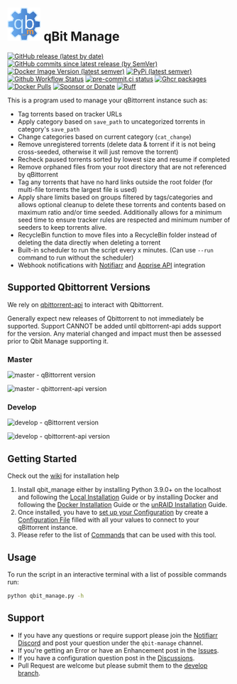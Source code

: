 # <img src="icons/qbm_logo.png" width="75"> qBit Manage

[![GitHub release (latest by date)](https://img.shields.io/github/v/release/StuffAnThings/qbit_manage?style=plastic)](https://github.com/StuffAnThings/qbit_manage/releases)
[![GitHub commits since latest release (by SemVer)](https://img.shields.io/github/commits-since/StuffAnThings/qbit_manage/latest/develop?label=Commits%20in%20Develop&style=plastic)](https://github.com/StuffAnThings/qbit_manage/tree/develop)
[![Docker Image Version (latest semver)](https://img.shields.io/docker/v/bobokun/qbit_manage?label=docker&sort=semver&style=plastic)](https://hub.docker.com/r/bobokun/qbit_manage)
[![PyPi (latest semver)](https://img.shields.io/pypi/v/qbit-manage?label=PyPI&sort=semver&style=plastic)](https://pypi.org/project/qbit-manage)
[![Github Workflow Status](https://img.shields.io/github/actions/workflow/status/StuffAnThings/qbit_manage/version.yml?style=plastic)](https://github.com/StuffAnThings/qbit_manage/actions/workflows/version.yml)
[![pre-commit.ci status](https://results.pre-commit.ci/badge/github/StuffAnThings/qbit_manage/master.svg)](https://results.pre-commit.ci/latest/github/StuffAnThings/qbit_manage/master)
[![Ghcr packages](https://img.shields.io/badge/ghcr.io-packages?style=plastic&label=packages)](https://ghcr.io/StuffAnThings/qbit_manage)
[![Docker Pulls](https://img.shields.io/docker/pulls/bobokun/qbit_manage?style=plastic)](https://hub.docker.com/r/bobokun/qbit_manage)
[![Sponsor or Donate](https://img.shields.io/badge/-Sponsor_or_Donate-blueviolet?style=plastic)](https://github.com/sponsors/bobokun)
[![Ruff](https://img.shields.io/endpoint?url=https://raw.githubusercontent.com/astral-sh/ruff/main/assets/badge/v2.json)](https://github.com/astral-sh/ruff)

This is a program used to manage your qBittorrent instance such as:

* Tag torrents based on tracker URLs
* Apply category based on `save_path` to uncategorized torrents in category's `save_path`
* Change categories based on current category (`cat_change`)
* Remove unregistered torrents (delete data & torrent if it is not being cross-seeded, otherwise it will just remove the torrent)
* Recheck paused torrents sorted by lowest size and resume if completed
* Remove orphaned files from your root directory that are not referenced by qBittorrent
* Tag any torrents that have no hard links outside the root folder (for multi-file torrents the largest file is used)
* Apply share limits based on groups filtered by tags/categories and allows optional cleanup to delete these torrents and contents based on maximum ratio and/or time seeded. Additionally allows for a minimum seed time to ensure tracker rules are respected and minimum number of seeders to keep torrents alive.
* RecycleBin function to move files into a RecycleBin folder instead of deleting the data directly when deleting a torrent
* Built-in scheduler to run the script every x minutes. (Can use `--run` command to run without the scheduler)
* Webhook notifications with [Notifiarr](https://notifiarr.com/) and [Apprise API](https://github.com/caronc/apprise-api) integration

## Supported Qbittorrent Versions

We rely on [qbittorrent-api](https://pypi.org/project/qbittorrent-api/) to interact with Qbittorrent.

Generally expect new releases of Qbittorrent to not immediately be supported. Support CANNOT be added until qbittorrent-api adds support for the version. Any material changed and impact must then be assessed prior to Qbit Manage supporting it.

### Master

![master - qBittorrent version](https://img.shields.io/badge/dynamic/json?label=master%20-%20qBittorrent&query=master.qbit&url=https%3A%2F%2Fraw.githubusercontent.com%2FStuffAnThings%2Fqbit_manage%2Fdevelop%2FSUPPORTED_VERSIONS.json&color=brightgreen)

![master - qbittorrent-api version](https://img.shields.io/badge/dynamic/json?label=master%20-%20qbittorrent-api&query=master.qbitapi&url=https%3A%2F%2Fraw.githubusercontent.com%2FStuffAnThings%2Fqbit_manage%2Fdevelop%2FSUPPORTED_VERSIONS.json&color=blue)

### Develop

![develop - qBittorrent version](https://img.shields.io/badge/dynamic/json?label=develop%20-%20qBittorrent&query=develop.qbit&url=https%3A%2F%2Fraw.githubusercontent.com%2FStuffAnThings%2Fqbit_manage%2Fdevelop%2FSUPPORTED_VERSIONS.json&color=brightgreen)

![develop - qbittorrent-api version](https://img.shields.io/badge/dynamic/json?label=develop%20-%20qbittorrent-api&query=develop.qbitapi&url=https%3A%2F%2Fraw.githubusercontent.com%2FStuffAnThings%2Fqbit_manage%2Fdevelop%2FSUPPORTED_VERSIONS.json&color=blue)

## Getting Started

Check out the [wiki](https://github.com/StuffAnThings/qbit_manage/wiki) for installation help

1. Install qbit_manage either by installing Python 3.9.0+ on the localhost and following the [Local Installation](https://github.com/StuffAnThings/qbit_manage/wiki/Local-Installations) Guide or by installing Docker and following the [Docker Installation](https://github.com/StuffAnThings/qbit_manage/wiki/Docker-Installation) Guide or the [unRAID Installation](https://github.com/StuffAnThings/qbit_manage/wiki/Unraid-Installation) Guide.
1. Once installed, you have to [set up your Configuration](https://github.com/StuffAnThings/qbit_manage/wiki/Config-Setup) by create a [Configuration File](https://github.com/StuffAnThings/qbit_manage/blob/master/config/config.yml.sample) filled with all your values to connect to your qBittorrent instance.
1. Please refer to the list of [Commands](https://github.com/StuffAnThings/qbit_manage/wiki/Commands) that can be used with this tool.

## Usage

To run the script in an interactive terminal with a list of possible commands run:

```bash
python qbit_manage.py -h
```

## Support

* If you have any questions or require support please join the [Notifiarr Discord](https://discord.com/invite/AURf8Yz) and post your question under the `qbit-manage` channel.
* If you're getting an Error or have an Enhancement post in the [Issues](https://github.com/StuffAnThings/qbit_manage/issues/new).
* If you have a configuration question post in the [Discussions](https://github.com/StuffAnThings/qbit_manage/discussions/new).
* Pull Request are welcome but please submit them to the [develop branch](https://github.com/StuffAnThings/qbit_manage/tree/develop).
